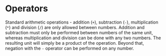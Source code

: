 # Operators

Standard arithmetic operations - addition (`+`), subtraction (`-`), multiplication (`*`) and division (`/`) are only
allowed between numbers. Addition and subtraction must only be performed between numbers of the same unit, whereas
multiplication and division can be done with any two numbers. The resulting unit will simply be a product of the operation.
Beyond that, negation with the `-` operator can be performed on any number.

